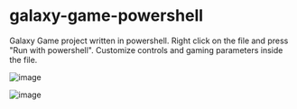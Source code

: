 # galaxy-game-powershell
Galaxy Game project written in powershell. Right click on the file and press "Run with powershell". Customize controls and gaming parameters inside the file.


![image](https://user-images.githubusercontent.com/55952226/110316187-a9b26080-800a-11eb-9ed1-0ca27adc6590.png)


![image](https://user-images.githubusercontent.com/55952226/110316462-0dd52480-800b-11eb-81bd-bd2409d51f07.png)

